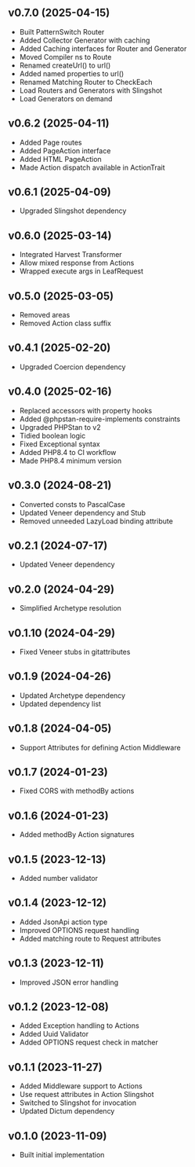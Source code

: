 ## v0.7.0 (2025-04-15)
* Built PatternSwitch Router
* Added Collector Generator with caching
* Added Caching interfaces for Router and Generator
* Moved Compiler ns to Route
* Renamed createUrl() to url()
* Added named properties to url()
* Renamed Matching Router to CheckEach
* Load Routers and Generators with Slingshot
* Load Generators on demand

## v0.6.2 (2025-04-11)
* Added Page routes
* Added PageAction interface
* Added HTML PageAction
* Made Action dispatch available in ActionTrait

## v0.6.1 (2025-04-09)
* Upgraded Slingshot dependency

## v0.6.0 (2025-03-14)
* Integrated Harvest Transformer
* Allow mixed response from Actions
* Wrapped execute args in LeafRequest

## v0.5.0 (2025-03-05)
* Removed areas
* Removed Action class suffix

## v0.4.1 (2025-02-20)
* Upgraded Coercion dependency

## v0.4.0 (2025-02-16)
* Replaced accessors with property hooks
* Added @phpstan-require-implements constraints
* Upgraded PHPStan to v2
* Tidied boolean logic
* Fixed Exceptional syntax
* Added PHP8.4 to CI workflow
* Made PHP8.4 minimum version

## v0.3.0 (2024-08-21)
* Converted consts to PascalCase
* Updated Veneer dependency and Stub
* Removed unneeded LazyLoad binding attribute

## v0.2.1 (2024-07-17)
* Updated Veneer dependency

## v0.2.0 (2024-04-29)
* Simplified Archetype resolution

## v0.1.10 (2024-04-29)
* Fixed Veneer stubs in gitattributes

## v0.1.9 (2024-04-26)
* Updated Archetype dependency
* Updated dependency list

## v0.1.8 (2024-04-05)
* Support Attributes for defining Action Middleware

## v0.1.7 (2024-01-23)
* Fixed CORS with methodBy<parameter> actions

## v0.1.6 (2024-01-23)
* Added methodBy<parameter> Action signatures

## v0.1.5 (2023-12-13)
* Added number validator

## v0.1.4 (2023-12-12)
* Added JsonApi action type
* Improved OPTIONS request handling
* Added matching route to Request attributes

## v0.1.3 (2023-12-11)
* Improved JSON error handling

## v0.1.2 (2023-12-08)
* Added Exception handling to Actions
* Added Uuid Validator
* Added OPTIONS request check in matcher

## v0.1.1 (2023-11-27)
* Added Middleware support to Actions
* Use request attributes in Action Slingshot
* Switched to Slingshot for invocation
* Updated Dictum dependency

## v0.1.0 (2023-11-09)
* Built initial implementation
